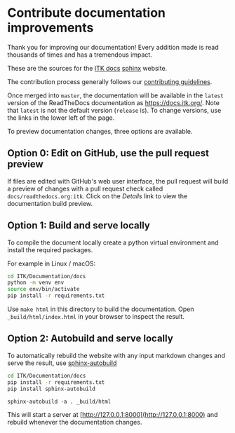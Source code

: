# Contribute documentation improvements

Thank you for improving our documentation! Every addition made is read
thousands of times and has a tremendous impact.

These are the sources for the [ITK docs](https://docs.itk.org)
[sphinx](https://www.sphinx-doc.org/) website.

The contribution process generally follows our [contributing
guidelines](./contributing/index.md).

Once merged into `master`, the documentation will be available in the `latest`
version of the ReadTheDocs documentation as https://docs.itk.org/. Note that
`latest` is not the default version (`release` is). To change versions, use the links in the lower
left of the page.

To preview documentation changes, three options are available.

## Option 0: Edit on GitHub, use the pull request preview

If files are edited with GitHub's web user interface, the pull request will
build a preview of changes with a pull request check called `docs/readthedocs.org:itk`.
Click on the *Details* link to view the documentation build preview.

## Option 1: Build and serve locally

To compile the document locally create a python virtual environment and install the required packages.

For example in Linux / macOS:

```bash
cd ITK/Documentation/docs
python -m venv env
source env/bin/activate
pip install -r requirements.txt
```

Use `make html` in this directory to build the documentation.
Open `_build/html/index.html` in your browser to inspect the result.

## Option 2: Autobuild and serve locally

To automatically rebuild the website with any input markdown changes and serve
the result, use [sphinx-autobuild]

```bash
cd ITK/Documentation/docs
pip install -r requirements.txt
pip install sphinx-autobuild
```

```
sphinx-autobuild -a . _build/html
```

This will start a server at [http://127.0.0.1:8000](http://127.0.0.1:8000)
and rebuild whenever the documentation changes.

[sphinx-autobuild]: https://github.com/executablebooks/sphinx-autobuild
